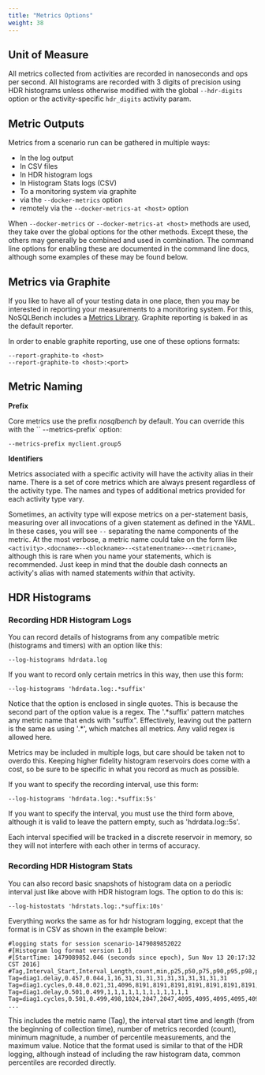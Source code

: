 ```yaml
---
title: "Metrics Options"
weight: 38
---
```


## Unit of Measure

All metrics collected from activities are recorded in nanoseconds and ops per second. All histograms
are recorded with 3 digits of precision using HDR histograms unless otherwise modified with the
global `--hdr-digits` option or the activity-specific `hdr_digits` activity param.

## Metric Outputs

Metrics from a scenario run can be gathered in multiple ways:

- In the log output
- In CSV files
- In HDR histogram logs
- In Histogram Stats logs (CSV)
- To a monitoring system via graphite
- via the `--docker-metrics` option
- remotely via the `--docker-metrics-at <host>` option

When `--docker-metrics` or `--docker-metrics-at <host>` methods are used, they take over the global
options for the other methods. Except these, the others may generally be combined and used in
combination. The command line options for enabling these are documented in the command line docs,
although some examples of these may be found below.

## Metrics via Graphite

If you like to have all of your testing data in one place, then you may be interested in reporting
your measurements to a monitoring system. For this, NoSQLBench includes a
[Metrics Library](https://github.com/dropwizard/metrics). Graphite reporting is baked in as the
default reporter.

In order to enable graphite reporting, use one of these options formats:

    --report-graphite-to <host>
    --report-graphite-to <host>:<port>

## Metric Naming

**Prefix**

Core metrics use the prefix _nosqlbench_ by default. You can override this with the ``
--metrics-prefix` option:

    --metrics-prefix myclient.group5

**Identifiers**

Metrics associated with a specific activity will have the activity alias in their name. There is a
set of core metrics which are always present regardless of the activity type. The names and types of
additional metrics provided for each activity type vary.

Sometimes, an activity type will expose metrics on a per-statement basis, measuring over all
invocations of a given statement as defined in the YAML. In these cases, you will see `--`
separating the name components of the metric. At the most verbose, a metric name could take on the
form like
`<activity>.<docname>--<blockname>--<statementname>--<metricname>`, although this is rare when you
name your statements, which is recommended. Just keep in mind that the double dash connects an
activity's alias with named statements *within*
that activity.

## HDR Histograms

### Recording HDR Histogram Logs

You can record details of histograms from any compatible metric (histograms and timers) with an
option like this:

    --log-histograms hdrdata.log

If you want to record only certain metrics in this way, then use this form:

    --log-histograms 'hdrdata.log:.*suffix'

Notice that the option is enclosed in single quotes. This is because the second part of the option
value is a regex. The
'.*suffix' pattern matches any metric name that ends with "suffix". Effectively, leaving out the
pattern is the same as using '.\*', which matches all metrics. Any valid regex is allowed here.

Metrics may be included in multiple logs, but care should be taken not to overdo this. Keeping
higher fidelity histogram reservoirs does come with a cost, so be sure to be specific in what you
record as much as possible.

If you want to specify the recording interval, use this form:

    --log-histograms 'hdrdata.log:.*suffix:5s'

If you want to specify the interval, you must use the third form above, although it is valid to
leave the pattern empty, such as 'hdrdata.log::5s'.

Each interval specified will be tracked in a discrete reservoir in memory, so they will not
interfere with each other in terms of accuracy.

### Recording HDR Histogram Stats

You can also record basic snapshots of histogram data on a periodic interval just like above with
HDR histogram logs. The option to do this is:

    --log-histostats 'hdrstats.log:.*suffix:10s'

Everything works the same as for hdr histogram logging, except that the format is in CSV as shown in
the example below:

~~~
#logging stats for session scenario-1479089852022
#[Histogram log format version 1.0]
#[StartTime: 1479089852.046 (seconds since epoch), Sun Nov 13 20:17:32 CST 2016]
#Tag,Interval_Start,Interval_Length,count,min,p25,p50,p75,p90,p95,p98,p99,p999,p9999,max
Tag=diag1.delay,0.457,0.044,1,16,31,31,31,31,31,31,31,31,31,31
Tag=diag1.cycles,0.48,0.021,31,4096,8191,8191,8191,8191,8191,8191,8191,8191,8191,2097151
Tag=diag1.delay,0.501,0.499,1,1,1,1,1,1,1,1,1,1,1,1
Tag=diag1.cycles,0.501,0.499,498,1024,2047,2047,4095,4095,4095,4095,4095,4095,4095,4194303
...
~~~

This includes the metric name (Tag), the interval start time and length (from the beginning of
collection time), number of metrics recorded (count), minimum magnitude, a number of percentile
measurements, and the maximum value. Notice that the format used is similar to that of the HDR
logging, although instead of including the raw histogram data, common percentiles are recorded
directly.

